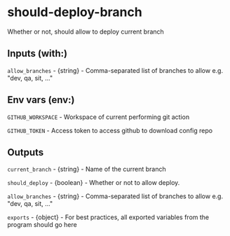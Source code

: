 # should-deploy-branch

Whether or not, should allow to deploy current branch

## Inputs (with:)

```allow_branches``` - {string} - Comma-separated list of branches to allow e.g. "dev, qa, sit, ..."

## Env vars (env:)

```GITHUB_WORKSPACE``` - Workspace of current performing git action

```GITHUB_TOKEN``` - Access token to access github to download config repo

## Outputs

```current_branch``` - {string} - Name of the current branch

```should_deploy``` - {boolean} - Whether or not to allow deploy.

```allow_branches``` - {string} - Comma-separated list of branches to allow e.g. "dev, qa, sit, ..."

```exports``` - {object} - For best practices, all exported variables from the program should go here




